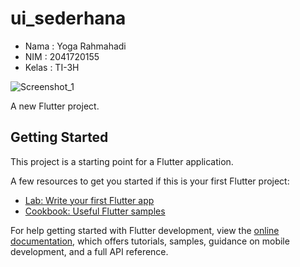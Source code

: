 # ui_sederhana

- Nama  : Yoga Rahmahadi
- NIM   : 2041720155
- Kelas : TI-3H

![Screenshot_1](https://user-images.githubusercontent.com/79218009/190861619-dabf45ce-b917-42a8-9fa7-14c9c2e6df61.jpg)

A new Flutter project.

## Getting Started

This project is a starting point for a Flutter application.

A few resources to get you started if this is your first Flutter project:

- [Lab: Write your first Flutter app](https://docs.flutter.dev/get-started/codelab)
- [Cookbook: Useful Flutter samples](https://docs.flutter.dev/cookbook)

For help getting started with Flutter development, view the
[online documentation](https://docs.flutter.dev/), which offers tutorials,
samples, guidance on mobile development, and a full API reference.
